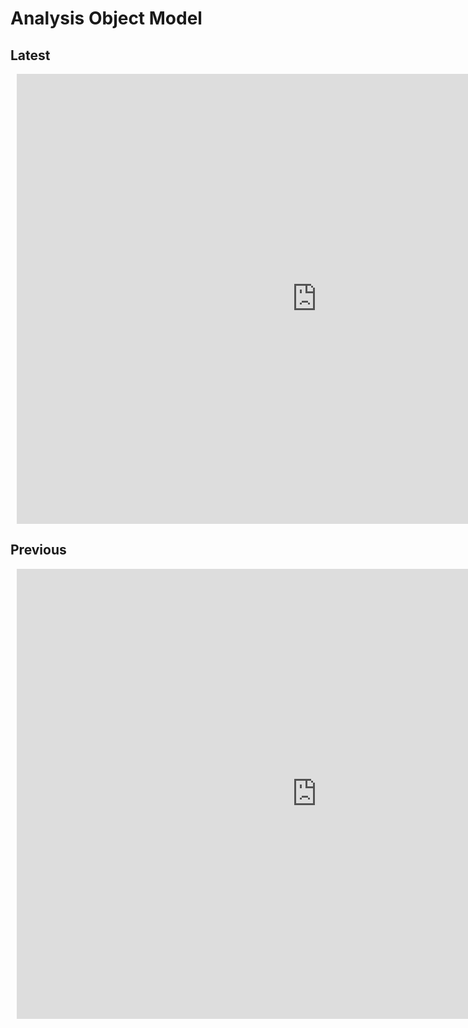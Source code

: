 # Analysis Object Model

## Latest
<div style="width: 960px; height: 720px; margin: 10px; position: relative;"><iframe allowfullscreen frameborder="0" style="width:960px; height:720px" src="https://lucid.app/documents/embeddedchart/b132cf1d-3037-4757-b465-4c472babb2b8" id="cYDEgKu.6lB_"></iframe></div>

## Previous

<div style="width: 960px; height: 720px; margin: 10px; position: relative;"><iframe allowfullscreen frameborder="0" style="width:960px; height:720px" src="https://lucid.app/documents/embeddedchart/027bc5cc-d27f-4602-8e69-f38375c31c41" id="iTDEswG.B9_i"></iframe></div>
